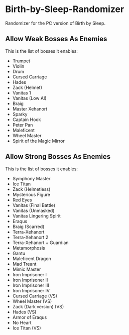 # Birth-by-Sleep-Randomizer
Randomizer for the PC version of Birth by Sleep.

## Allow Weak Bosses As Enemies
This is the list of bosses it enables:
- Trumpet
- Violin
- Drum
- Cursed Carriage
- Hades
- Zack (Helmet)
- Vanitas 1
- Vanitas (Low AI)
- Braig
- Master Xehanort
- Sparky
- Captain Hook
- Peter Pan
- Maleficent
- Wheel Master
- Spirit of the Magic Mirror

## Allow Strong Bosses As Enemies
This is the list of bosses it enables:
- Symphony Master
- Ice Titan
- Zack (Helmetless)
- Mysterious Figure
- Red Eyes
- Vanitas (Final Battle)
- Vanitas (Unmasked)
- Vanitas Lingering Spirit
- Eraqus
- Braig (Scarred)
- Terra-Xehanort
- Terra-Xehanort 2
- Terra-Xehanort + Guardian
- Metamorphosis
- Gantu
- Maleficent Dragon
- Mad Treant
- Mimic Master
- Iron Imprisoner I
- Iron Imprisoner II
- Iron Imprisoner III
- Iron Imprisoner IV
- Cursed Carriage (VS)
- Wheel Master (VS)
- Zack (Dark version) (VS)
- Hades (VS)
- Armor of Eraqus
- No Heart
- Ice Titan (VS)
